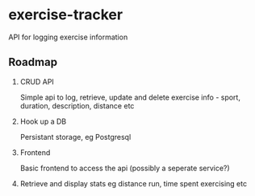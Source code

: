 # exercise-tracker
API for logging exercise information


## Roadmap
1. CRUD API

   Simple api to log, retrieve, update and delete exercise info - sport, duration, description, distance etc
   
2. Hook up a DB

   Persistant storage, eg Postgresql
   
3. Frontend

   Basic frontend to access the api (possibly a seperate service?)
   
4. Retrieve and display stats
   eg distance run, time spent exercising etc
